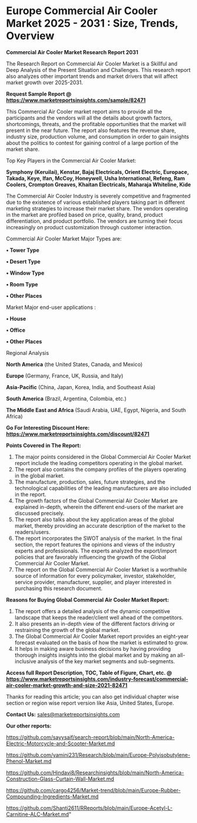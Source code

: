  # Europe Commercial Air Cooler Market 2025 - 2031 : Size, Trends, Overview

<strong>Commercial Air Cooler Market Research Report 2031</strong>

The Research Report on Commercial Air Cooler Market is a Skillful and Deep Analysis of the Present Situation and Challenges. This research report also analyzes other important trends and market drivers that will affect market growth over 2025-2031.

<strong>Request Sample Report @ <a href=https://www.marketreportsinsights.com/sample/82471>https://www.marketreportsinsights.com/sample/82471</a></strong>

This Commercial Air Cooler market report aims to provide all the participants and the vendors will all the details about growth factors, shortcomings, threats, and the profitable opportunities that the market will present in the near future. The report also features the revenue share, industry size, production volume, and consumption in order to gain insights about the politics to contest for gaining control of a large portion of the market share.

Top Key Players in the Commercial Air Cooler Market:

<strong>Symphony (Keruilai), Kenstar, Bajaj Electricals, Orient Electric, Europace, Takada, Keye, Ifan, McCoy, Honeywell, Usha International, Refeng, Ram Coolers, Crompton Greaves, Khaitan Electricals, Maharaja Whiteline, Kide</strong>

The Commercial Air Cooler Industry is severely competitive and fragmented due to the existence of various established players taking part in different marketing strategies to increase their market share. The vendors operating in the market are profiled based on price, quality, brand, product differentiation, and product portfolio. The vendors are turning their focus increasingly on product customization through customer interaction.

Commercial Air Cooler Market Major Types are:

<strong>• Tower Type

• Desert Type

• Window Type

• Room Type

• Other Places</strong>

Market Major end-user applications :

<strong>• House

• Office

• Other Places</strong>

Regional Analysis

</u><strong><b>North America</b></strong> (the United States, Canada, and Mexico)

<strong><b>Europe </b></strong>(Germany, France, UK, Russia, and Italy)

<strong><b>Asia-Pacific</b></strong> (China, Japan, Korea, India, and Southeast Asia)

<strong><b>South America</b></strong> (Brazil, Argentina, Colombia, etc.)

<strong><b>The Middle East and Africa</b></strong> (Saudi Arabia, UAE, Egypt, Nigeria, and South Africa)

<strong>Go For Interesting Discount Here: <a href=https://www.marketreportsinsights.com/discount/82471>https://www.marketreportsinsights.com/discount/82471</a></strong>

<strong>Points Covered in The Report:</strong>
<ol>
  <li>The major points considered in the Global Commercial Air Cooler Market report include the leading competitors operating in the global market.</li>
  <li>The report also contains the company profiles of the players operating in the global market.</li>
  <li>The manufacture, production, sales, future strategies, and the technological capabilities of the leading manufacturers are also included in the report.</li>
  <li>The growth factors of the Global Commercial Air Cooler Market are explained in-depth, wherein the different end-users of the market are discussed precisely.</li>
  <li>The report also talks about the key application areas of the global market, thereby providing an accurate description of the market to the readers/users.</li>
  <li>The report incorporates the SWOT analysis of the market. In the final section, the report features the opinions and views of the industry experts and professionals. The experts analyzed the export/import policies that are favorably influencing the growth of the Global Commercial Air Cooler Market.</li>
  <li>The report on the Global Commercial Air Cooler Market is a worthwhile source of information for every policymaker, investor, stakeholder, service provider, manufacturer, supplier, and player interested in purchasing this research document.</li>
</ol>
<strong>Reasons for Buying Global Commercial Air Cooler Market Report:</strong>

<ol>
  <li>The report offers a detailed analysis of the dynamic competitive landscape that keeps the reader/client well ahead of the competitors.</li>
  <li>It also presents an in-depth view of the different factors driving or restraining the growth of the global market.</li>
  <li>The Global Commercial Air Cooler Market report provides an eight-year forecast evaluated on the basis of how the market is estimated to grow.</li>
  <li>It helps in making aware business decisions by having providing thorough insights insights into the global market and by making an all-inclusive analysis of the key market segments and sub-segments.</li>
</ol>
<strong>Access full Report Description, TOC, Table of Figure, Chart, etc. @ <a href=https://www.marketreportsinsights.com/industry-forecast/commercial-air-cooler-market-growth-and-size-2021-82471>https://www.marketreportsinsights.com/industry-forecast/commercial-air-cooler-market-growth-and-size-2021-82471</a></strong>


Thanks for reading this article; you can also get individual chapter wise section or region wise report version like Asia, United States, Europe.

<strong>Contact Us:</strong>
sales@marketreportsinsights.com

<strong>Our other reports:</strong>

<a href=https://github.com/sayysaif/search-report/blob/main/North-America-Electric-Motorcycle-and-Scooter-Market.md>https://github.com/sayysaif/search-report/blob/main/North-America-Electric-Motorcycle-and-Scooter-Market.md</a>

<a href=https://github.com/yamini231/Research/blob/main/Europe-Polyisobutylene-Phenol-Market.md>https://github.com/yamini231/Research/blob/main/Europe-Polyisobutylene-Phenol-Market.md</a>

<a href=https://github.com/Hindavi8/Researchinsights/blob/main/North-America-Construction-Glass-Curtain-Wall-Market.md>https://github.com/Hindavi8/Researchinsights/blob/main/North-America-Construction-Glass-Curtain-Wall-Market.md</a>

<a href=https://github.com/cargo4256/Market-trend/blob/main/Europe-Rubber-Compounding-Ingredients-Market.md>https://github.com/cargo4256/Market-trend/blob/main/Europe-Rubber-Compounding-Ingredients-Market.md</a>

<a href=https://github.com/Shanti2611/RReports/blob/main/Europe-Acetyl-L-Carnitine-ALC-Market.md>https://github.com/Shanti2611/RReports/blob/main/Europe-Acetyl-L-Carnitine-ALC-Market.md</a>"
